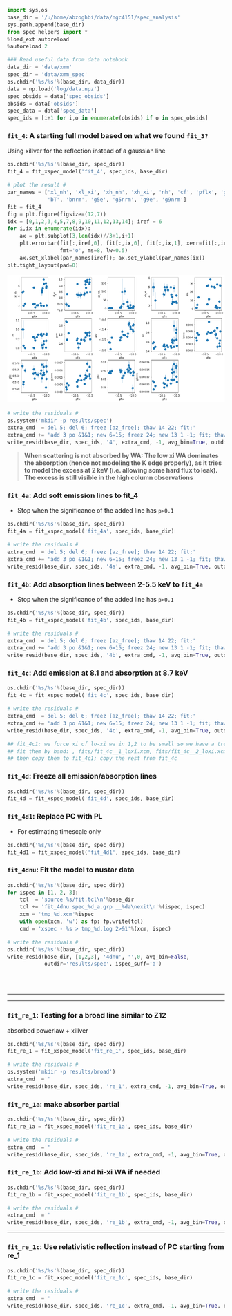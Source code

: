 

```python
import sys,os
base_dir = '/u/home/abzoghbi/data/ngc4151/spec_analysis'
sys.path.append(base_dir)
from spec_helpers import *
%load_ext autoreload
%autoreload 2
```


```python
### Read useful data from data notebook
data_dir = 'data/xmm'
spec_dir = 'data/xmm_spec'
os.chdir('%s/%s'%(base_dir, data_dir))
data = np.load('log/data.npz')
spec_obsids = data['spec_obsids']
obsids = data['obsids']
spec_data = data['spec_data']
spec_ids = [i+1 for i,o in enumerate(obsids) if o in spec_obsids]
```

### `fit_4`: A starting full model based on what we found `fit_3?`
Using xillver for the reflection instead of a gaussian line


```python
os.chdir('%s/%s'%(base_dir, spec_dir))
fit_4 = fit_xspec_model('fit_4', spec_ids, base_dir)
```


```python
# plot the result #
par_names = ['xl_nh', 'xl_xi', 'xh_nh', 'xh_xi', 'nh', 'cf', 'pflx', 'gam', 'xflx', 
             'bT', 'bnrm', 'g5e', 'g5nrm', 'g9e', 'g9nrm']
fit = fit_4
fig = plt.figure(figsize=(12,7))
idx = [0,1,2,3,4,5,7,8,9,10,11,12,13,14]; iref = 6
for i,ix in enumerate(idx):
    ax = plt.subplot(3,len(idx)//3+1,i+1)
    plt.errorbar(fit[:,iref,0], fit[:,ix,0], fit[:,ix,1], xerr=fit[:,iref,1], 
                 fmt='o', ms=8, lw=0.5)
    ax.set_xlabel(par_names[iref]); ax.set_ylabel(par_names[ix])
plt.tight_layout(pad=0)
```


![png](spec_files/spec_4_0.png)



```python
# write the residuals #
os.system('mkdir -p results/spec')
extra_cmd  ='del 5; del 6; freez [az_free]; thaw 14 22; fit;'
extra_cmd += 'add 3 po &1&1; new 6=15; freez 24; new 13 1 -1; fit; thaw 24; fit'
write_resid(base_dir, spec_ids, '4', extra_cmd, -1, avg_bin=True, outdir='results/spec')
```

> **When scattering is not absorbed by WA: The low xi WA dominates the absorption (hence not modeling the K edge properly), as it tries to model the excess at 2 keV (i.e. allowing some hard flux to leak). The excess is still visible in the high column observations**

### `fit_4a`: Add soft emission lines to fit_4
- Stop when the significance of the added line has `p>0.1`


```python
os.chdir('%s/%s'%(base_dir, spec_dir))
fit_4a = fit_xspec_model('fit_4a', spec_ids, base_dir)
```


```python
# write the residuals #
extra_cmd  ='del 5; del 6; freez [az_free]; thaw 14 22; fit;'
extra_cmd += 'add 3 po &1&1; new 6=15; freez 24; new 13 1 -1; fit; thaw 24; fit'
write_resid(base_dir, spec_ids, '4a', extra_cmd, -1, avg_bin=True, outdir='results/spec')
```

### `fit_4b`: Add absorption lines between 2-5.5 keV to `fit_4a`
- Stop when the significance of the added line has `p>0.1`


```python
os.chdir('%s/%s'%(base_dir, spec_dir))
fit_4b = fit_xspec_model('fit_4b', spec_ids, base_dir)
```


```python
# write the residuals #
extra_cmd  ='del 5; del 6; freez [az_free]; thaw 14 22; fit;'
extra_cmd += 'add 3 po &1&1; new 6=15; freez 24; new 13 1 -1; fit; thaw 24; fit'
write_resid(base_dir, spec_ids, '4b', extra_cmd, -1, avg_bin=True, outdir='results/spec')
```

### `fit_4c`: Add emission at 8.1 and absorption at 8.7 keV


```python
os.chdir('%s/%s'%(base_dir, spec_dir))
fit_4c = fit_xspec_model('fit_4c', spec_ids, base_dir)
```


```python
# write the residuals #
extra_cmd  ='del 5; del 6; freez [az_free]; thaw 14 22; fit;'
extra_cmd += 'add 3 po &1&1; new 6=15; freez 24; new 13 1 -1; fit; thaw 24; fit'
write_resid(base_dir, spec_ids, '4c', extra_cmd, -1, avg_bin=True, outdir='results/spec')
```


```python
## fit_4c1: we force xi of lo-xi wa in 1,2 to be small so we have a trend
## fit them by hand: , fits/fit_4c__1_loxi.xcm, fits/fit_4c__2_loxi.xcm, 
## then copy them to fit_4c1; copy the rest from fit_4c
```

### `fit_4d`: Freeze all emission/absorption lines


```python
os.chdir('%s/%s'%(base_dir, spec_dir))
fit_4d = fit_xspec_model('fit_4d', spec_ids, base_dir)
```


### `fit_4d1`: Replace PC with PL
- For estimating timescale only



```python
os.chdir('%s/%s'%(base_dir, spec_dir))
fit_4d1 = fit_xspec_model('fit_4d1', spec_ids, base_dir)
```

### `fit_4dnu`: Fit the model to nustar data


```python
os.chdir('%s/%s'%(base_dir, spec_dir))
for ispec in [1, 2, 3]:
    tcl  = 'source %s/fit.tcl\n'%base_dir
    tcl += 'fit_4dnu spec_%d_a.grp __%da\nexit\n'%(ispec, ispec) 
    xcm = 'tmp_%d.xcm'%ispec
    with open(xcm, 'w') as fp: fp.write(tcl)
    cmd = 'xspec - %s > tmp_%d.log 2>&1'%(xcm, ispec)
```


```python
# write the residuals #
os.chdir('%s/%s'%(base_dir, spec_dir))
write_resid(base_dir, [1,2,3], '4dnu', '',0, avg_bin=False, 
            outdir='results/spec', ispec_suff='a')
```

<br /> <br />

---
---
### `fit_re_1`: Testing for a broad line similar to Z12
absorbed powerlaw + xillver


```python
os.chdir('%s/%s'%(base_dir, spec_dir))
fit_re_1 = fit_xspec_model('fit_re_1', spec_ids, base_dir)
```


```python
# write the residuals #
os.system('mkdir -p results/broad')
extra_cmd  =''
write_resid(base_dir, spec_ids, 're_1', extra_cmd, -1, avg_bin=True, outdir='results/broad')
```

### `fit_re_1a`: make absorber partial


```python
os.chdir('%s/%s'%(base_dir, spec_dir))
fit_re_1a = fit_xspec_model('fit_re_1a', spec_ids, base_dir)
```


```python
# write the residuals #
extra_cmd  =''
write_resid(base_dir, spec_ids, 're_1a', extra_cmd, -1, avg_bin=True, outdir='results/broad')
```

### `fit_re_1b`: Add low-xi and hi-xi WA if needed


```python
os.chdir('%s/%s'%(base_dir, spec_dir))
fit_re_1b = fit_xspec_model('fit_re_1b', spec_ids, base_dir)
```


```python
# write the residuals #
extra_cmd  =''
write_resid(base_dir, spec_ids, 're_1b', extra_cmd, -1, avg_bin=True, outdir='results/broad')
```

---

### `fit_re_1c`: Use relativistic reflection instead of PC starting from re_1


```python
os.chdir('%s/%s'%(base_dir, spec_dir))
fit_re_1c = fit_xspec_model('fit_re_1c', spec_ids, base_dir)
```


```python
# write the residuals #
extra_cmd  =''
write_resid(base_dir, spec_ids, 're_1c', extra_cmd, -1, avg_bin=True, outdir='results/broad')
```


```python

```
